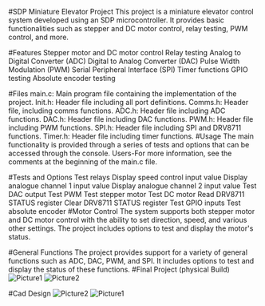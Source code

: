 #SDP Miniature Elevator Project
This project is a miniature elevator control system developed using an SDP microcontroller. It provides basic functionalities such as stepper and DC motor control, relay testing, PWM control, and more.

#Features
Stepper motor and DC motor control
Relay testing
Analog to Digital Converter (ADC)
Digital to Analog Converter (DAC)
Pulse Width Modulation (PWM)
Serial Peripheral Interface (SPI)
Timer functions
GPIO testing
Absolute encoder testing

#Files
main.c: Main program file containing the implementation of the project.
Init.h: Header file including all port definitions.
Comms.h: Header file, including comms functions.
ADC.h: Header file including ADC functions.
DAC.h: Header file including DAC functions.
PWM.h: Header file including PWM functions.
SPI.h: Header file including SPI and DRV8711 functions.
Timer.h: Header file including timer functions.
#Usage
The main functionality is provided through a series of tests and options that can be accessed through the console. Users-For more information, see the comments at the beginning of the main.c file.

#Tests and Options
Test relays
Display speed control input value
Display analogue channel 1 input value
Display analogue channel 2 input value
Test DAC output
Test PWM
Test stepper motor
Test DC motor
Read DRV8711 STATUS register
Clear DRV8711 STATUS register
Test GPIO inputs
Test absolute encoder
#Motor Control
The system supports both stepper motor and DC motor control with the ability to set direction, speed, and various other settings. The project includes options to test and display the motor's status.

#General Functions
The project provides support for a variety of general functions such as ADC, DAC, PWM, and SPI. It includes options to test and display the status of these functions.
#Final Project (physical Build)
![Picture1](https://user-images.githubusercontent.com/66371106/233225184-eae96898-68bf-4ea2-844c-2541f38f0af8.jpg)
![Picture2](https://user-images.githubusercontent.com/66371106/233225188-f72896d8-9452-41dd-8a47-9e564c1f19c3.jpg)


#Cad Design
![Picture2](https://user-images.githubusercontent.com/66371106/233225197-a503c5b9-004f-406c-b703-4d09af917a94.jpg)
![Picture1](https://user-images.githubusercontent.com/66371106/233225198-033d9b43-77d4-4c8b-affc-467aeabbf380.jpg)
